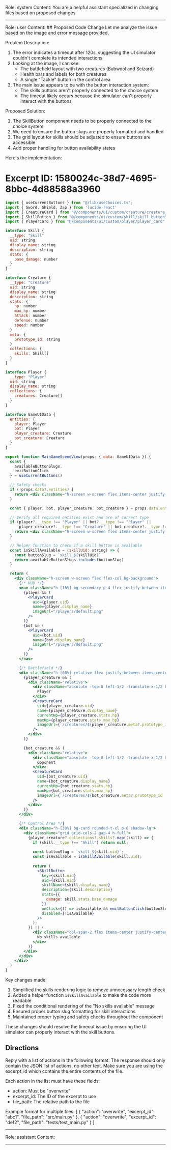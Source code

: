 Role: system
Content: You are a helpful assistant specialized in changing files based on proposed changes.
__________________
Role: user
Content: ## Proposed Code Change
Let me analyze the issue based on the image and error message provided.

Problem Description:
1. The error indicates a timeout after 120s, suggesting the UI simulator couldn't complete its intended interactions
2. Looking at the image, I can see:
   - The battlefield layout with two creatures (Bubwool and Scizard)
   - Health bars and labels for both creatures
   - A single "Tackle" button in the control area
3. The main issue appears to be with the button interaction system:
   - The skills buttons aren't properly connected to the choice system
   - The timeout likely occurs because the simulator can't properly interact with the buttons

Proposed Solution:
1. The SkillButton component needs to be properly connected to the choice system
2. We need to ensure the button slugs are properly formatted and handled
3. The grid layout for skills should be adjusted to ensure buttons are accessible
4. Add proper handling for button availability states

Here's the implementation:

# Excerpt ID: 1580024c-38d7-4695-8bbc-4d88588a3960
```jsx main_game/templates/MainGameScene.tsx
import { useCurrentButtons } from "@/lib/useChoices.ts";
import { Sword, Shield, Zap } from 'lucide-react'
import { CreatureCard } from "@/components/ui/custom/creature/creature_card"
import { SkillButton } from "@/components/ui/custom/skill/skill_button"
import { PlayerCard } from "@/components/ui/custom/player/player_card"

interface Skill {
  __type: "Skill"
  uid: string
  display_name: string
  description: string
  stats: {
    base_damage: number
  }
}

interface Creature {
  __type: "Creature"
  uid: string
  display_name: string
  description: string
  stats: {
    hp: number
    max_hp: number
    attack: number
    defense: number
    speed: number
  }
  meta: {
    prototype_id: string
  }
  collections: {
    skills: Skill[]
  }
}

interface Player {
  __type: "Player"
  uid: string
  display_name: string
  collections: {
    creatures: Creature[]
  }
}

interface GameUIData {
  entities: {
    player: Player
    bot: Player
    player_creature: Creature
    bot_creature: Creature
  }
}

export function MainGameSceneView(props: { data: GameUIData }) {
  const {
    availableButtonSlugs,
    emitButtonClick
  } = useCurrentButtons()

  // Safety checks
  if (!props.data?.entities) {
    return <div className="h-screen w-screen flex items-center justify-center">Loading game data...</div>
  }

  const { player, bot, player_creature, bot_creature } = props.data.entities

  // Verify all required entities exist and are of correct type
  if (player?.__type !== "Player" || bot?.__type !== "Player" || 
      player_creature?.__type !== "Creature" || bot_creature?.__type !== "Creature") {
    return <div className="h-screen w-screen flex items-center justify-center">Invalid game state</div>
  }

  // Helper function to check if a skill button is available
  const isSkillAvailable = (skillUid: string) => {
    const buttonSlug = `skill_${skillUid}`
    return availableButtonSlugs.includes(buttonSlug)
  }

  return (
    <div className="h-screen w-screen flex flex-col bg-background">
      {/* HUD */}
      <nav className="h-[10%] bg-secondary p-4 flex justify-between items-center">
        {player && (
          <PlayerCard
            uid={player.uid}
            name={player.display_name}
            imageUrl="/players/default.png"
          />
        )}
        {bot && (
          <PlayerCard
            uid={bot.uid}
            name={bot.display_name}
            imageUrl="/players/default.png"
          />
        )}
      </nav>

      {/* Battlefield */}
      <div className="h-[60%] relative flex justify-between items-center px-16">
        {player_creature && (
          <div className="relative">
            <div className="absolute -top-8 left-1/2 -translate-x-1/2 bg-primary text-primary-foreground px-4 py-1 rounded-full">
              Player
            </div>
            <CreatureCard
              uid={player_creature.uid}
              name={player_creature.display_name}
              currentHp={player_creature.stats.hp}
              maxHp={player_creature.stats.max_hp}
              imageUrl={`/creatures/${player_creature.meta?.prototype_id || 'default'}.png`}
            />
          </div>
        )}

        {bot_creature && (
          <div className="relative">
            <div className="absolute -top-8 left-1/2 -translate-x-1/2 bg-destructive text-destructive-foreground px-4 py-1 rounded-full">
              Opponent
            </div>
            <CreatureCard
              uid={bot_creature.uid}
              name={bot_creature.display_name}
              currentHp={bot_creature.stats.hp}
              maxHp={bot_creature.stats.max_hp}
              imageUrl={`/creatures/${bot_creature.meta?.prototype_id || 'default'}.png`}
            />
          </div>
        )}
      </div>

      {/* Control Area */}
      <div className="h-[30%] bg-card rounded-t-xl p-6 shadow-lg">
        <div className="grid grid-cols-2 gap-4 h-full">
          {player_creature?.collections?.skills?.map((skill) => {
            if (skill.__type !== "Skill") return null;
            
            const buttonSlug = `skill_${skill.uid}`;
            const isAvailable = isSkillAvailable(skill.uid);
            
            return (
              <SkillButton
                key={skill.uid}
                uid={skill.uid}
                skillName={skill.display_name}
                description={skill.description}
                stats={{
                  damage: skill.stats.base_damage
                }}
                onClick={() => isAvailable && emitButtonClick(buttonSlug)}
                disabled={!isAvailable}
              />
            );
          }) || (
            <div className="col-span-2 flex items-center justify-center text-muted-foreground">
              No skills available
            </div>
          )}
        </div>
      </div>
    </div>
  )
}
```

Key changes made:
1. Simplified the skills rendering logic to remove unnecessary length check
2. Added a helper function `isSkillAvailable` to make the code more readable
3. Fixed the conditional rendering of the "No skills available" message
4. Ensured proper button slug formatting for skill interactions
5. Maintained proper typing and safety checks throughout the component

These changes should resolve the timeout issue by ensuring the UI simulator can properly interact with the skill buttons.

## Directions
Reply with a list of actions in the following format. The response should only contain the JSON list of actions, no other text.
Make sure you are using the excerpt_id which contains the entire contents of the file.

Each action in the list must have these fields:
- action: Must be "overwrite"
- excerpt_id: The ID of the excerpt to use
- file_path: The relative path to the file

Example format for multiple files:
[
    {
        "action": "overwrite",
        "excerpt_id": "abc1",
        "file_path": "src/main.py"
    },
    {
        "action": "overwrite",
        "excerpt_id": "def2",
        "file_path": "tests/test_main.py"
    }
]
__________________
Role: assistant
Content: 
__________________
